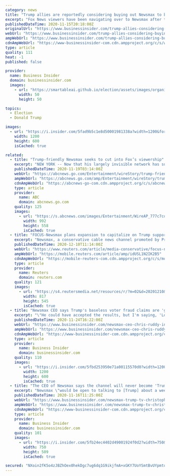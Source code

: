 ```yaml
---
category: news
title: "Trump allies are reportedly considering buying out Newsmax to build a strong competitor to Fox News"
excerpt: "Fox News viewers have been navigating over to Newsmax after the network declared Biden as the winner."
publishedDateTime: 2020-11-15T20:18:00Z
originalUrl: "https://www.businessinsider.com/trump-allies-considering-buying-out-newsmax-to-compete-against-fox-2020-11"
webUrl: "https://www.businessinsider.com/trump-allies-considering-buying-out-newsmax-to-compete-against-fox-2020-11"
ampWebUrl: "https://www.businessinsider.com/trump-allies-considering-buying-out-newsmax-to-compete-against-fox-2020-11?amp"
cdnAmpWebUrl: "https://www-businessinsider-com.cdn.ampproject.org/c/s/www.businessinsider.com/trump-allies-considering-buying-out-newsmax-to-compete-against-fox-2020-11?amp"
type: article
quality: 111
heat: -1
published: false

provider:
  name: Business Insider
  domain: businessinsider.com
  images:
    - url: "https://smartableai.github.io/election/assets/images/organizations/businessinsider.com-50x50.jpg"
      width: 50
      height: 50

topics:
  - Election
  - Donald Trump

images:
  - url: "https://i.insider.com/5fad9b5c1e8d50001981338a?width=1200&format=jpeg"
    width: 1200
    height: 600
    isCached: true

related:
  - title: "Trump-friendly Newsmax seeks to cut into Fox’s viewership"
    excerpt: "NEW YORK -- Now that his largely invisible network has suddenly been flooded by fans of President Donald Trump, Newsmax television personality Grant Stinchfield is puffing out his chest."
    publishedDateTime: 2020-11-19T03:14:00Z
    webUrl: "https://abcnews.go.com/Entertainment/wireStory/trump-friendly-newsmax-sudden-competitor-fox-news-74279611"
    ampWebUrl: "https://abcnews.go.com/amp/Entertainment/wireStory/trump-friendly-newsmax-sudden-competitor-fox-news-74279611"
    cdnAmpWebUrl: "https://abcnews-go-com.cdn.ampproject.org/c/s/abcnews.go.com/amp/Entertainment/wireStory/trump-friendly-newsmax-sudden-competitor-fox-news-74279611"
    type: article
    provider:
      name: ABC
      domain: abcnews.go.com
    quality: 125
    images:
      - url: "https://s.abcnews.com/images/Entertainment/WireAP_777c7cd132ab4359b233e894a7cdf40a_16x9_992.jpg"
        width: 992
        height: 558
        isCached: true
  - title: "FOCUS-Newsmax plans expansion to capitalize on Trump support, anger at Fox News"
    excerpt: "Newsmax, a conservative cable news channel promoted by President Donald Trump, plans to expand in the United States and Britain, Chief Executive Chris Ruddy told Reuters."
    publishedDateTime: 2020-12-10T11:14:00Z
    webUrl: "https://www.reuters.com/article/media-conservative/focus-newsmax-plans-expansion-to-capitalize-on-trump-support-anger-at-fox-news-idUSL1N2IK2B5"
    ampWebUrl: "https://mobile.reuters.com/article/amp/idUSL1N2IK2B5"
    cdnAmpWebUrl: "https://mobile-reuters-com.cdn.ampproject.org/c/s/mobile.reuters.com/article/amp/idUSL1N2IK2B5"
    type: article
    provider:
      name: Reuters
      domain: reuters.com
    quality: 121
    images:
      - url: "https://s4.reutersmedia.net/resources/r/?m=02&d=20201210&t=2&i=1544083608&w=&fh=545px&fw=&ll=&pl=&sq=&r=LYNXMPEGB90M9"
        width: 817
        height: 545
        isCached: true
  - title: "Newsmax CEO says Trump's baseless voter fraud claims are 'great for news' in off the rails interview"
    excerpt: "\"He could have accepted the results, but I'm saying, 'Look at the amazing stuff that's done for the news business,'\" the CEO said."
    publishedDateTime: 2020-11-24T16:22:00Z
    webUrl: "https://www.businessinsider.com/newsmax-ceo-chris-ruddy-interview-great-for-news-2020-11"
    ampWebUrl: "https://www.businessinsider.com/newsmax-ceo-chris-ruddy-interview-great-for-news-2020-11?amp"
    cdnAmpWebUrl: "https://www-businessinsider-com.cdn.ampproject.org/c/s/www.businessinsider.com/newsmax-ceo-chris-ruddy-interview-great-for-news-2020-11?amp"
    type: article
    provider:
      name: Business Insider
      domain: businessinsider.com
    quality: 110
    images:
      - url: "https://i.insider.com/5fbd253950e71a00115570d0?width=1200&format=jpeg"
        width: 1200
        height: 600
        isCached: true
  - title: "The CEO of Newsmax says the channel will never become 'Trump TV' — but he's open to giving the president a weekly show"
    excerpt: "Newsmax \"would be open to talking to [Trump] about a weekly show\" once he has left the White House, its CEO Christopher Ruddy said."
    publishedDateTime: 2020-11-16T11:25:00Z
    webUrl: "https://www.businessinsider.com/newsmax-trump-tv-christopher-ruddy-fox-news-2020-11"
    ampWebUrl: "https://www.businessinsider.com/newsmax-trump-tv-christopher-ruddy-fox-news-2020-11?amp"
    cdnAmpWebUrl: "https://www-businessinsider-com.cdn.ampproject.org/c/s/www.businessinsider.com/newsmax-trump-tv-christopher-ruddy-fox-news-2020-11?amp"
    type: article
    provider:
      name: Business Insider
      domain: businessinsider.com
    quality: 101
    images:
      - url: "https://i.insider.com/5fb24ec4402d49001924f0d2?width=750&format=jpeg&auto=webp"
        width: 750
        height: 509
        isCached: true

secured: "NXoin2fK5o4zJBZhOex0hekDgc7ug6dq1G9ikjfmA+xGKY7UoYSmtBvUYpmtuKWHIZpNqYQHj+51vJ8QpOhqz1x1QikvIZljRil+frzKwXFi6WdDyJQWNwTPDlqqDHlOO89JBi2csEtq/jR/bnW/vyoQujUQ24HFl4eqoKU/p664u7UcbKmN9pnCGaqSpId2Tw1iir0qEF4Rqrf9DZgEkUc99dihGGhXAU4pEi4r6igL9Qhob/G4Ywl6wXBfa7xLz/oiF2hSAWH5n0r8Vt9slQ5pRous1aV93M3+M3QBIrdG1XXBOUokuMLf8yV1iv+b4lsP0hHrVzekrAC4lRE7UHK5HqQDwkzBcnhMNN2HF/Q=;FqFIS8Bdlt9diKe9ES3u3g=="
---
```


